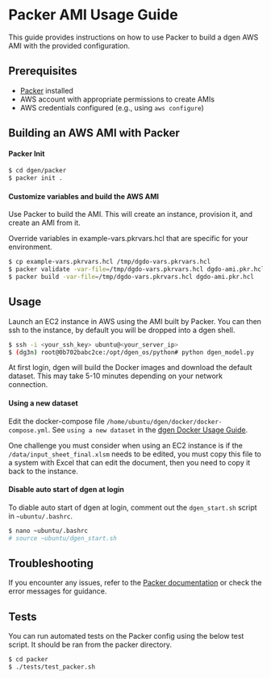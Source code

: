 # Packer AMI Usage Guide

This guide provides instructions on how to use Packer to build a dgen AWS AMI with the provided configuration.

## Prerequisites

- [Packer](https://www.packer.io/downloads) installed
- AWS account with appropriate permissions to create AMIs
- AWS credentials configured (e.g., using `aws configure`)

## Building an AWS AMI with Packer

#### Packer Init

```bash
$ cd dgen/packer
$ packer init .
```

#### Customize variables and build the AWS AMI

Use Packer to build the AMI. This will create an instance, provision it, and create an AMI from it.

Override variables in example-vars.pkrvars.hcl that are specific for your environment.

```bash
$ cp example-vars.pkrvars.hcl /tmp/dgdo-vars.pkrvars.hcl
$ packer validate -var-file=/tmp/dgdo-vars.pkrvars.hcl dgdo-ami.pkr.hcl
$ packer build -var-file=/tmp/dgdo-vars.pkrvars.hcl dgdo-ami.pkr.hcl
```

## Usage

Launch an EC2 instance in AWS using the AMI built by Packer.  You can then ssh to the instance, by default you will be dropped into a dgen shell.

```bash
$ ssh -i <your_ssh_key> ubuntu@<your_server_ip>
$ (dg3n) root@0b702babc2ce:/opt/dgen_os/python# python dgen_model.py
```

At first login, dgen will build the Docker images and download the default dataset.  This may take 5-10 minutes depending on your network connection.

#### Using a new dataset

Edit the docker-compose file `/home/ubuntu/dgen/docker/docker-compose.yml`.  See `using a new dataset` in the [dgen Docker Usage Guide](../dgen/README.md).

One challenge you must consider when using an EC2 instance is if the `/data/input_sheet_final.xlsm` needs to be edited, you must copy this file to a system with Excel that can edit the document, then you need to copy it back to the instance.

#### Disable auto start of dgen at login

To diable auto start of dgen at login, comment out the `dgen_start.sh` script in `~ubuntu/.bashrc`.

```bash
$ nano ~ubuntu/.bashrc
# source ~ubuntu/dgen_start.sh
```

## Troubleshooting

If you encounter any issues, refer to the [Packer documentation](https://www.packer.io/docs) or check the error messages for guidance.

## Tests

You can run automated tests on the Packer config using the below test script.  It should be ran from the packer directory.

```bash
$ cd packer
$ ./tests/test_packer.sh
```